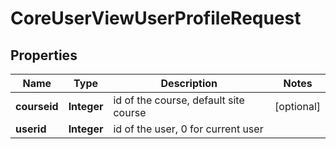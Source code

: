 

# CoreUserViewUserProfileRequest


## Properties

| Name | Type | Description | Notes |
|------------ | ------------- | ------------- | -------------|
|**courseid** | **Integer** | id of the course, default site course |  [optional] |
|**userid** | **Integer** | id of the user, 0 for current user |  |



